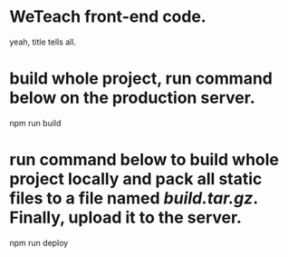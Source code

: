 # WeTeach front-end code.
yeah, title tells all.

# build whole project, run command below on the production server.
npm run build

# run command below to build whole project locally and pack all static files to a file named ***build.tar.gz***. Finally, upload it to the server.
npm run deploy
